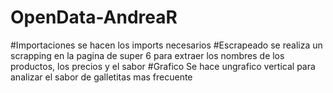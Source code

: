 # OpenData-AndreaR
#Importaciones
se hacen los imports necesarios
#Escrapeado
se realiza un scrapping en la pagina de super 6 para extraer los nombres de los productos, los precios y el sabor
#Grafico
Se hace ungrafico vertical para analizar el sabor de galletitas mas frecuente
